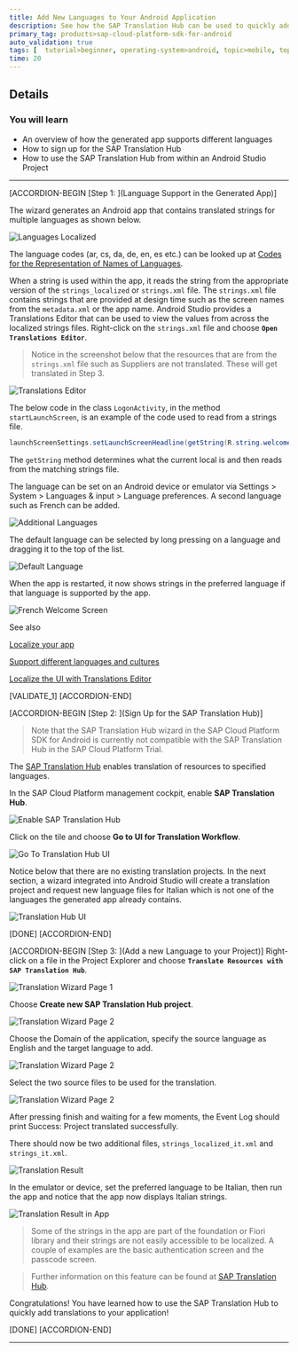 ```yaml
---
title: Add New Languages to Your Android Application
description: See how the SAP Translation Hub can be used to quickly add support for a new language to your app.
primary_tag: products>sap-cloud-platform-sdk-for-android
auto_validation: true
tags: [  tutorial>beginner, operating-system>android, topic>mobile, topic>odata, products>sap-cloud-platform-sdk-for-android, products>sap-cloud-platform ]
time: 20
---
```


## Details
### You will learn
- An overview of how the generated app supports different languages
- How to sign up for the SAP Translation Hub
- How to use the SAP Translation Hub from within an Android Studio Project
---

[ACCORDION-BEGIN [Step 1: ](Language Support in the Generated App)]

The wizard generates an Android app that contains translated strings for multiple languages as shown below.

![Languages Localized](localized-strings.png)

The language codes (ar, cs, da, de, en, es etc.) can be looked up at <a target="_blank" href="http://www.loc.gov/standards/iso639-2/php/code_list.php">Codes for the Representation of Names of Languages</a>.


When a string is used within the app, it reads the string from the appropriate version of the `strings_localized` or `strings.xml` file.  The `strings.xml` file contains strings that are provided at design time such as the screen names from the `metadata.xml` or the app name.  Android Studio provides a Translations Editor that can be used to view the values from across the localized strings files.  Right-click on the `strings.xml` file and choose **`Open Translations Editor`**.

>Notice in the screenshot below that the resources that are from the `strings.xml` file such as Suppliers are not translated.  These will get translated in Step 3.

![Translations Editor](translations-editor.png)


The below code in the class `LogonActivity`, in the method `startLaunchScreen`, is an example of the code used to read from a strings file.

```Java
launchScreenSettings.setLaunchScreenHeadline(getString(R.string.welcome_screen_headline_label));
```

The `getString` method determines what the current local is and then reads from the matching strings file.

The language can be set on an Android device or emulator via Settings > System > Languages & input > Language preferences.  A second language such as French can be added.

![Additional Languages](additional-languages.png)

 The default language can be selected by long pressing on a language and dragging it to the top of the list.

 ![Default Language](default-language.png)

When the app is restarted, it now shows strings in the preferred language if that language is supported by the app.

![French Welcome Screen](welcome-french-screen.png)

See also

<a target="_blank" href="https://developer.android.com/guide/topics/resources/localization">Localize your app</a>   

<a target="_blank" href="https://developer.android.com/training/basics/supporting-devices/languages">Support different languages and cultures</a>  

<a target="_blank" href="https://developer.android.com/studio/write/translations-editor">Localize the UI with Translations Editor</a>  


[VALIDATE_1]
[ACCORDION-END]


[ACCORDION-BEGIN [Step 2: ](Sign Up for the SAP Translation Hub)]

>Note that the SAP Translation Hub wizard in the SAP Cloud Platform SDK for Android is currently not compatible with the SAP Translation Hub in the SAP Cloud Platform Trial.

The <a target="_blank" href="https://cloudplatform.sap.com/capabilities/devops/translation-hub.html">SAP Translation Hub</a> enables translation of resources to specified languages.  

In the SAP Cloud Platform management cockpit, enable **SAP Translation Hub**.

![Enable SAP Translation Hub](enable-translation-hub.png)

Click on the tile and choose **Go to UI for Translation Workflow**.

![Go To Translation Hub UI](go-to-translation-hub-ui.png)

Notice below that there are no existing translation projects.  In the next section, a wizard integrated into Android Studio will create a translation project and request new language files for Italian which is not one of the languages the generated app already contains.

![Translation Hub UI](translation-hub-ui.png)

[DONE]
[ACCORDION-END]


[ACCORDION-BEGIN [Step 3: ](Add a new Language to your Project)]
Right-click on a file in the Project Explorer and choose **`Translate Resources with SAP Translation Hub`**.

![Translation Wizard Page 1](wiz-page1.png)

Choose **Create new SAP Translation Hub project**.

![Translation Wizard Page 2](wiz-page2.png)

Choose the Domain of the application, specify the source language as English and the target language to add.

![Translation Wizard Page 2](wiz-page3.png)

Select the two source files to be used for the translation.

![Translation Wizard Page 2](wiz-page3b.png)

After pressing finish and waiting for a few moments, the Event Log should print Success: Project translated successfully.  

There should now be two additional files, `strings_localized_it.xml` and `strings_it.xml`.

![Translation Result](translation-result.png)

In the emulator or device, set the preferred language to be Italian, then run the app and notice that the app now displays Italian strings.

![Translation Result in App](translation-result-in-app.png)

>Some of the strings in the app are part of the foundation or Fiori library and their strings are not easily accessible to be localized.  A couple of examples are the basic authentication screen and the passcode screen.

>Further information on this feature can be found at <a target="_blank" href="https://cloudplatform.sap.com/capabilities/product-info.SAP-Translation-Hub.a2901a83-493f-4fc3-b3f2-7eabb42cd480.html">SAP Translation Hub</a>.

Congratulations! You have learned how to use the SAP Translation Hub to quickly add translations to your application!


[DONE]
[ACCORDION-END]

---
